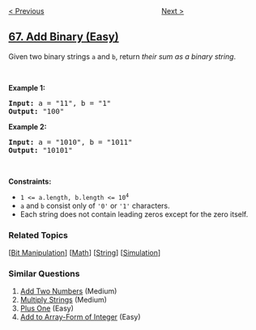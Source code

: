 <!--|This file generated by command(leetcode description); DO NOT EDIT.    |-->
<!--+----------------------------------------------------------------------+-->
<!--|@author    openset <openset.wang@gmail.com>                           |-->
<!--|@link      https://github.com/openset                                 |-->
<!--|@home      https://github.com/openset/leetcode                        |-->
<!--+----------------------------------------------------------------------+-->

[< Previous](../plus-one "Plus One")
　　　　　　　　　　　　　　　　
[Next >](../text-justification "Text Justification")

## [67. Add Binary (Easy)](https://leetcode.com/problems/add-binary "二进制求和")

<p>Given two binary strings <code>a</code> and <code>b</code>, return <em>their sum as a binary string</em>.</p>

<p>&nbsp;</p>
<p><strong>Example 1:</strong></p>
<pre><strong>Input:</strong> a = "11", b = "1"
<strong>Output:</strong> "100"
</pre><p><strong>Example 2:</strong></p>
<pre><strong>Input:</strong> a = "1010", b = "1011"
<strong>Output:</strong> "10101"
</pre>
<p>&nbsp;</p>
<p><strong>Constraints:</strong></p>

<ul>
	<li><code>1 &lt;= a.length, b.length &lt;= 10<sup>4</sup></code></li>
	<li><code>a</code> and <code>b</code> consist&nbsp;only of <code>&#39;0&#39;</code> or <code>&#39;1&#39;</code> characters.</li>
	<li>Each string does not contain leading zeros except for the zero itself.</li>
</ul>

### Related Topics
  [[Bit Manipulation](../../tag/bit-manipulation/README.md)]
  [[Math](../../tag/math/README.md)]
  [[String](../../tag/string/README.md)]
  [[Simulation](../../tag/simulation/README.md)]

### Similar Questions
  1. [Add Two Numbers](../add-two-numbers) (Medium)
  1. [Multiply Strings](../multiply-strings) (Medium)
  1. [Plus One](../plus-one) (Easy)
  1. [Add to Array-Form of Integer](../add-to-array-form-of-integer) (Easy)
